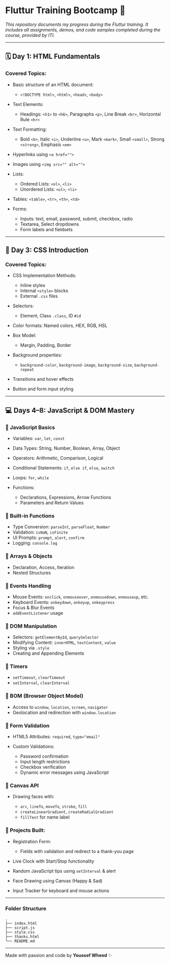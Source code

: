 # Fluttur Training Bootcamp 🚀

*This repository documents my progress during the Fluttur training. It includes all assignments, demos, and code samples completed during the course, provided by ITI.*

---

## 🗓️ Day 1: HTML Fundamentals

### Covered Topics:

* Basic structure of an HTML document:

  * `<!DOCTYPE html>`, `<html>`, `<head>`, `<body>`
* Text Elements:

  * Headings: `<h1>` to `<h6>`, Paragraphs `<p>`, Line Break `<br>`, Horizontal Rule `<hr>`
* Text Formatting:

  * Bold `<b>`, Italic `<i>`, Underline `<u>`, Mark `<mark>`, Small `<small>`, Strong `<strong>`, Emphasis `<em>`
* Hyperlinks using `<a href="">`
* Images using `<img src="" alt="">`
* Lists:

  * Ordered Lists: `<ol>`, `<li>`
  * Unordered Lists: `<ul>`, `<li>`
* Tables: `<table>`, `<tr>`, `<th>`, `<td>`
* Forms:

  * Inputs: text, email, password, submit, checkbox, radio
  * Textarea, Select dropdowns
  * Form labels and fieldsets

---

## 🎨 Day 3: CSS Introduction

### Covered Topics:

* CSS Implementation Methods:

  * Inline styles
  * Internal `<style>` blocks
  * External `.css` files
* Selectors:

  * Element, Class `.class`, ID `#id`
* Color formats: Named colors, HEX, RGB, HSL
* Box Model:

  * Margin, Padding, Border
* Background properties:

  * `background-color`, `background-image`, `background-size`, `background-repeat`
* Transitions and hover effects
* Button and form input styling

---

## 💻 Days 4–8: JavaScript & DOM Mastery

### 🔹 JavaScript Basics

* Variables: `var`, `let`, `const`
* Data Types: String, Number, Boolean, Array, Object
* Operators: Arithmetic, Comparison, Logical
* Conditional Statements: `if`, `else if`, `else`, `switch`
* Loops: `for`, `while`
* Functions:

  * Declarations, Expressions, Arrow Functions
  * Parameters and Return Values

### 🔹 Built-in Functions

* Type Conversion: `parseInt`, `parseFloat`, `Number`
* Validation: `isNaN`, `isFinite`
* UI Prompts: `prompt`, `alert`, `confirm`
* Logging: `console.log`

### 🔹 Arrays & Objects

* Declaration, Access, Iteration
* Nested Structures

### 🔹 Events Handling

* Mouse Events: `onclick`, `onmouseover`, `onmousedown`, `onmouseup`, etc.
* Keyboard Events: `onkeydown`, `onkeyup`, `onkeypress`
* Focus & Blur Events
* `addEventListener` usage

### 🔹 DOM Manipulation

* Selectors: `getElementById`, `querySelector`
* Modifying Content: `innerHTML`, `textContent`, `value`
* Styling via `.style`
* Creating and Appending Elements

### 🔹 Timers

* `setTimeout`, `clearTimeout`
* `setInterval`, `clearInterval`

### 🔹 BOM (Browser Object Model)

* Access to `window`, `location`, `screen`, `navigator`
* Geolocation and redirection with `window.location`

### 🔹 Form Validation

* HTML5 Attributes: `required`, `type="email"`
* Custom Validations:

  * Password confirmation
  * Input length restrictions
  * Checkbox verification
  * Dynamic error messages using JavaScript

### 🔹 Canvas API

* Drawing faces with:

  * `arc`, `lineTo`, `moveTo`, `stroke`, `fill`
  * `createLinearGradient`, `createRadialGradient`
  * `fillText` for name label

### 🔹 Projects Built:

* Registration Form:

  * Fields with validation and redirect to a thank-you page
* Live Clock with Start/Stop functionality
* Random JavaScript tips using `setInterval` & alert
* Face Drawing using Canvas (Happy & Sad)
* Input Tracker for keyboard and mouse actions

---

### Folder Structure

```
.
├── index.html
├── script.js
├── style.css
├── thanks.html
└── README.md
```

---

Made with passion and code by **Youssef Wheed** ✨
